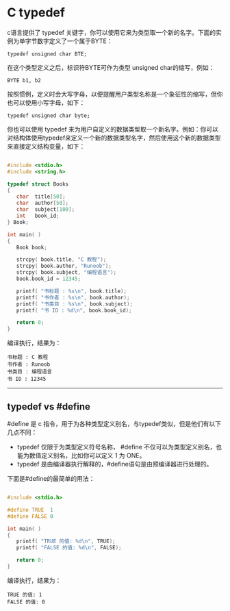# C typedef

c语言提供了 typedef 关键字，你可以使用它来为类型取一个新的名字。下面的实例为单字节数字定义了一个属于BYTE：

`typedef unsigned char BTE;`

在这个类型定义之后，标识符BYTE可作为类型 unsigned char的缩写，例如：

`BYTE b1, b2`

按照惯例，定义时会大写字母，以便提醒用户类型名称是一个象征性的缩写，但你也可以使用小写字母，如下：

`typedef unsigned char byte;`

你也可以使用 typedef 来为用户自定义的数据类型取一个新名字。例如：你可以对结构体使用typedef来定义一个新的数据类型名字，然后使用这个新的数据类型来直接定义结构变量，如下：

```c

#include <stdio.h>
#include <string.h>

typedef struct Books
{
   char  title[50];
   char  author[50];
   char  subject[100];
   int   book_id;
} Book;

int main( )
{
   Book book;

   strcpy( book.title, "C 教程");
   strcpy( book.author, "Runoob");
   strcpy( book.subject, "编程语言");
   book.book_id = 12345;

   printf( "书标题 : %s\n", book.title);
   printf( "书作者 : %s\n", book.author);
   printf( "书类目 : %s\n", book.subject);
   printf( "书 ID : %d\n", book.book_id);

   return 0;
}
```

编译执行，结果为：

```
书标题 : C 教程
书作者 : Runoob
书类目 : 编程语言
书 ID : 12345
```

---

## typedef vs #define

#define 是 c 指令，用于为各种类型定义别名，与typedef类似，但是他们有以下几点不同：

- typedef 仅限于为类型定义符号名称， #define 不仅可以为类型定义别名，也能为数值定义别名，比如你可以定义 1 为 ONE。
- typedef 是由编译器执行解释的，#define语句是由预编译器进行处理的。

下面是#define的最简单的用法：

```c

#include <stdio.h>

#define TRUE  1
#define FALSE 0

int main( )
{
   printf( "TRUE 的值: %d\n", TRUE);
   printf( "FALSE 的值: %d\n", FALSE);

   return 0;
}
```

编译执行，结果为：

```
TRUE 的值: 1
FALSE 的值: 0
```



































